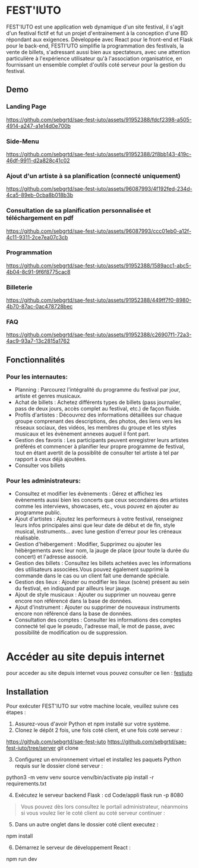 # FEST'IUTO

FEST'IUTO est une application web dynamique d'un site  festival, il s'agit d'un festival fictif et fut un projet d'entrainement à la conception d'une BD répondant aux exigences. Développée avec React pour le front-end et Flask pour le back-end, FESTI'UTO simplifie la programmation des festivals, la vente de billets, s'adressant aussi bien aux spectateurs, avec une attention particulière à l'expérience utilisateur qu'à l'association organisatrice, en fournissant un ensemble complet d'outils coté serveur pour la gestion du festival.

## Demo 

### Landing Page

https://github.com/sebgrtd/sae-fest-iuto/assets/91952388/fdcf2398-a505-4914-a247-a1e14d0e700b

### Side-Menu

https://github.com/sebgrtd/sae-fest-iuto/assets/91952388/2f8bb143-419c-46df-9911-d2a828c41c02

### Ajout d'un artiste à sa planification (connecté uniquement)

https://github.com/sebgrtd/sae-fest-iuto/assets/96087993/4f192fed-234d-4ca5-89eb-0cba8b018b3b

### Consultation de sa planification personnalisée et téléchargement en pdf

https://github.com/sebgrtd/sae-fest-iuto/assets/96087993/ccc01eb0-a12f-4c11-9311-2ce7ea07c3cb

### Programmation

https://github.com/sebgrtd/sae-fest-iuto/assets/91952388/1589acc1-abc5-4b04-8c91-9f6f8775cac8

### Billeterie

https://github.com/sebgrtd/sae-fest-iuto/assets/91952388/449ff7f0-8980-4b70-87ac-0ac478728bec

### FAQ

https://github.com/sebgrtd/sae-fest-iuto/assets/91952388/c26907f1-72a3-4ac9-93a7-13c2815a1762

## Fonctionnalités

### Pour les internautes:

- Planning : Parcourez l'intégralité du programme du festival par jour, artiste et genres musicaux.
- Achat de billets : Achetez différents types de billets (pass journalier, pass de deux jours, accès complet au festival, etc.) de façon fluide.
- Profils d'artistes : Découvrez des informations détaillées sur chaque groupe comprenant des descriptions, des photos, des liens vers les réseaux sociaux, des vidéos, les membres du groupe et les styles musicaux et les évènement annexes auquel il font part.
- Gestion des favoris : Les participants peuvent enregistrer leurs artistes préférés et commencer à planifier leur propre programme de festival, tout en étant avertit de la possiblité de consulter tel artiste à tel par rapport à ceux déjà ajoutées.
- Consulter vos billets 

### Pour les administrateurs:

- Consultez et modifier les évènements : Gérez et affichez les évènements aussi bien les concerts que ceux secondaires des artistes comme les interviews, showcases, etc., vous pouvez en ajouter au programme public.
- Ajout d'artistes : Ajoutez les performeurs à votre festival, renseignez leurs infos principales ainsi que leur date de début et de fin, style musical, instruments... avec lune gestion d'erreur pour les créneaux réalisable.
- Gestion d'hébergement : Modifier, Supprimez ou ajouter les hébèrgements avec leur nom, la jauge de place (pour toute la durée du concert) et l'adresse associé.
- Gestion des billets : Consultez les billets achetées avec les informations des utilisateurs associées.Vous pouvez également supprimé la commande dans le cas ou un client fait une demande spéciale.
- Gestion des lieux : Ajouter ou modifier les lieux (scène) présent au sein du festival, en indiquand par ailleurs leur jauge.
- Ajout de style musicaux : Ajouter ou supprimer un nouveau genre encore non référencé dans la base de données.
- Ajout d'instrument : Ajouter ou supprimer de nouveaux instruments encore non référencé dans la base de données.
- Consultation des comptes : Consulter les informations des comptes connecté tel que le pseudo, l'adresse mail, le mot de passe, avec possibilité de modification ou de suppression.

# Accéder au site depuis internet

pour acceder au site depuis internet vous pouvez consulter ce lien : [festiuto](https://www.festiuto.sebastien-gratade.fr)

## Installation

Pour exécuter FEST'IUTO sur votre machine locale, veuillez suivre ces étapes : 

1. Assurez-vous d'avoir Python et npm installé sur votre système.
2. Clonez le dépôt 2 fois, une fois coté client, et une fois coté serveur :

https://github.com/sebgrtd/sae-fest-iuto
https://github.com/sebgrtd/sae-fest-iuto/tree/server
git clone 

3. Configurez un environnement virtuel et installez les paquets Python requis sur le dossier cloné serveur :

python3 -m venv venv
source venv/bin/activate
pip install -r requirements.txt


4. Exécutez le serveur backend Flask :
cd Code/appli
flask run -p 8080

>Vous pouvez dès lors consultez le portail administrateur, néanmoins si vous voulez lier le coté client au coté serveur continuer :


5. Dans un autre onglet dans le dossier coté client executez :

npm install

6. Démarrez le serveur de développement React :

npm run dev

